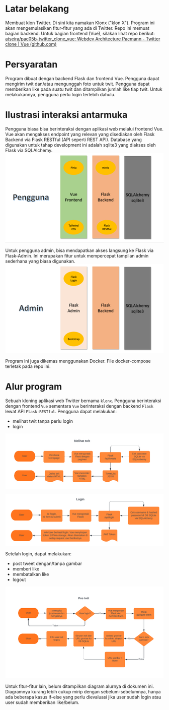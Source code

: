 # Latar belakang
Membuat klon Twitter. Di sini kita namakan Klonx ("klon X"). Program ini akan mengemulasikan fitur-fitur yang ada di Twitter. Repo ini memuat bagian backend. Untuk bagian frontend (Vue), silakan lihat repo berikut: [atseira/pac05b-twitter_clone_vue: Webdev Architecture Pacmann - Twitter clone | Vue (github.com)](https://github.com/atseira/pac05b-twitter_clone_vue)
# Persyaratan
Program dibuat dengan backend Flask dan frontend Vue. Pengguna dapat mengirim twit dan/atau mengunggah foto untuk twit. Pengguna dapat memberikan like pada suatu twit dan ditampilkan jumlah like tiap twit. Untuk melakukannya, pengguna perlu login terlebih dahulu.
# Ilustrasi interaksi antarmuka
Pengguna biasa bisa berinteraksi dengan aplikasi web melalui frontend Vue. Vue akan mengakses endpoint yang relevan yang disediakan oleh Flask Backend via Flask RESTful (API seperti REST API). Database yang digunakan untuk tahap development ini adalah sqlite3 yang diakses oleh Flask via SQLAlchemy.
![Skema user biasa](images/user-biasa.png)

Untuk pengguna admin, bisa mendapatkan akses langsung ke Flask via Flask-Admin. Ini merupakan fitur untuk mempercepat tampilan admin sederhana yang biasa digunakan.
![Skema user admin](images/user-admin.png)

Program ini juga dikemas menggunakan Docker. File docker-compose terletak pada repo ini.
# Alur program
Sebuah kloning aplikasi web Twitter bernama `klonx`. Pengguna berinteraksi dengan frontend `Vue` sementara `Vue` berinteraksi dengan backend `Flask` lewat API `Flask-RESTful`. 
Pengguna dapat melakukan:
- melihat twit tanpa perlu login
- login

![Flow chart melihat twit](images/alur-melihat-twit.png)

![Flow chart login](images/alur-login.png)

Setelah login, dapat melakukan:
- post tweet dengan/tanpa gambar
- memberi like
- membatalkan like
- logout

![Flow chart mengetwit](images/alur-pos.png)

Untuk fitur-fitur lain, belum ditampilkan diagram alurnya di dokumen ini. Diagramnya kurang lebih cukup mirip dengan sebelum-sebelumnya, hanya ada beberapa kasus if-else yang perlu dievaluasi jika user sudah login atau user sudah memberikan like/belum.

